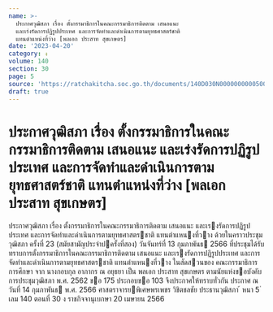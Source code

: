 ```yaml
---
name: >-
  ประกาศวุฒิสภา เรื่อง ตั้งกรรมาธิการในคณะกรรมาธิการติดตาม เสนอแนะ
  และเร่งรัดการปฏิรูปประเทศ และการจัดทำและดำเนินการตามยุทธศาสตร์ชาติ
  แทนตำแหน่งที่ว่าง [พลเอก ประสาท สุขเกษตร]
date: '2023-04-20'
category: ง
volume: 140
section: 30
page: 5
source: 'https://ratchakitcha.soc.go.th/documents/140D030N0000000000500.pdf'
draft: true
---
```


# ประกาศวุฒิสภา เรื่อง ตั้งกรรมาธิการในคณะกรรมาธิการติดตาม เสนอแนะ และเร่งรัดการปฏิรูปประเทศ และการจัดทำและดำเนินการตามยุทธศาสตร์ชาติ แทนตำแหน่งที่ว่าง [พลเอก ประสาท สุขเกษตร]

ประกาศวุฒิสภา เรื่อง ตั้งกรรมาธิการในคณะกรรมาธิการติดตาม เสนอแนะ และเรงรัดการปฏิรูปประเทศ และการจัดทําและดําเนินการตามยุทธศาสตรชาติ แทนตําแหนงที่วาง ด้วยในคราวประชุมวุฒิสภา ครั้งที่ 23 (สมัยสามัญประจําปครั้งที่สอง) วันจันทร์ที่ 13 กุมภาพันธ 2566 ที่ประชุมได้รับทราบการตั้งกรรมาธิการในคณะกรรมาธิการติดตาม เสนอแนะ และเรงรัดการปฏิรูปประเทศ และการจัดทําและดําเนินการตามยุทธศาสตรชาติ แทนตําแหนงที่วาง ในสัดสวนของ คณะกรรมาธิการการศึกษา จาก นางกอบกุล อาภากร ณ อยุธยา เป็น พลเอก ประสาท สุขเกษตร ตามนัยแห่งขอบังคับการประชุมวุฒิสภา พ.ศ. 2562 ขอ 175 ประกอบขอ 103 จึงประกาศให้ทราบทั่วกัน ประกาศ ณ วันที่ 14 กุมภาพันธ พ.ศ. 2566 ศาสตราจารยพิเศษพรเพชร วิชิตชลชัย ประธานวุฒิสภา ้ หนา 5 ่ เลม 140 ตอนที่ 30 ง ราชกิจจานุเบกษา 20 เมษายน 2566

